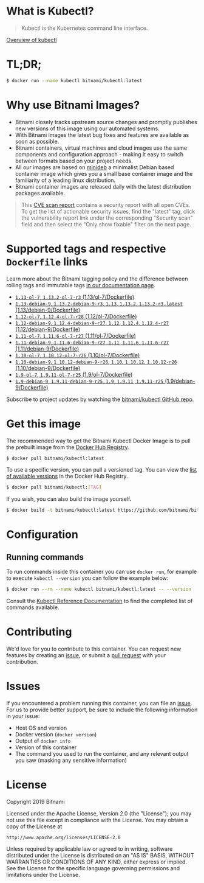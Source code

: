 
# What is Kubectl?

> Kubectl is the Kubernetes command line interface.

[Overview of kubectl](https://kubernetes.io/docs/reference/kubectl/overview/)

# TL;DR;

```bash
$ docker run --name kubectl bitnami/kubectl:latest
```

# Why use Bitnami Images?

* Bitnami closely tracks upstream source changes and promptly publishes new versions of this image using our automated systems.
* With Bitnami images the latest bug fixes and features are available as soon as possible.
* Bitnami containers, virtual machines and cloud images use the same components and configuration approach - making it easy to switch between formats based on your project needs.
* All our images are based on [minideb](https://github.com/bitnami/minideb) a minimalist Debian based container image which gives you a small base container image and the familiarity of a leading linux distribution.
* Bitnami container images are released daily with the latest distribution packages available.


> This [CVE scan report](https://quay.io/repository/bitnami/kubectl?tab=tags) contains a security report with all open CVEs. To get the list of actionable security issues, find the "latest" tag, click the vulnerability report link under the corresponding "Security scan" field and then select the "Only show fixable" filter on the next page.

# Supported tags and respective `Dockerfile` links

Learn more about the Bitnami tagging policy and the difference between rolling tags and immutable tags [in our documentation page](https://docs.bitnami.com/containers/how-to/understand-rolling-tags-containers/).


* [`1.13-ol-7`, `1.13.2-ol-7-r3` (1.13/ol-7/Dockerfile)](https://github.com/bitnami/bitnami-docker-kubectl/blob/1.13.2-ol-7-r3/1.13/ol-7/Dockerfile)
* [`1.13-debian-9`, `1.13.2-debian-9-r3`, `1.13`, `1.13.2`, `1.13.2-r3`, `latest` (1.13/debian-9/Dockerfile)](https://github.com/bitnami/bitnami-docker-kubectl/blob/1.13.2-debian-9-r3/1.13/debian-9/Dockerfile)
* [`1.12-ol-7`, `1.12.4-ol-7-r28` (1.12/ol-7/Dockerfile)](https://github.com/bitnami/bitnami-docker-kubectl/blob/1.12.4-ol-7-r28/1.12/ol-7/Dockerfile)
* [`1.12-debian-9`, `1.12.4-debian-9-r27`, `1.12`, `1.12.4`, `1.12.4-r27` (1.12/debian-9/Dockerfile)](https://github.com/bitnami/bitnami-docker-kubectl/blob/1.12.4-debian-9-r27/1.12/debian-9/Dockerfile)
* [`1.11-ol-7`, `1.11.6-ol-7-r27` (1.11/ol-7/Dockerfile)](https://github.com/bitnami/bitnami-docker-kubectl/blob/1.11.6-ol-7-r27/1.11/ol-7/Dockerfile)
* [`1.11-debian-9`, `1.11.6-debian-9-r27`, `1.11`, `1.11.6`, `1.11.6-r27` (1.11/debian-9/Dockerfile)](https://github.com/bitnami/bitnami-docker-kubectl/blob/1.11.6-debian-9-r27/1.11/debian-9/Dockerfile)
* [`1.10-ol-7`, `1.10.12-ol-7-r26` (1.10/ol-7/Dockerfile)](https://github.com/bitnami/bitnami-docker-kubectl/blob/1.10.12-ol-7-r26/1.10/ol-7/Dockerfile)
* [`1.10-debian-9`, `1.10.12-debian-9-r26`, `1.10`, `1.10.12`, `1.10.12-r26` (1.10/debian-9/Dockerfile)](https://github.com/bitnami/bitnami-docker-kubectl/blob/1.10.12-debian-9-r26/1.10/debian-9/Dockerfile)
* [`1.9-ol-7`, `1.9.11-ol-7-r25` (1.9/ol-7/Dockerfile)](https://github.com/bitnami/bitnami-docker-kubectl/blob/1.9.11-ol-7-r25/1.9/ol-7/Dockerfile)
* [`1.9-debian-9`, `1.9.11-debian-9-r25`, `1.9`, `1.9.11`, `1.9.11-r25` (1.9/debian-9/Dockerfile)](https://github.com/bitnami/bitnami-docker-kubectl/blob/1.9.11-debian-9-r25/1.9/debian-9/Dockerfile)

Subscribe to project updates by watching the [bitnami/kubectl GitHub repo](https://github.com/bitnami/bitnami-docker-kubectl).

# Get this image

The recommended way to get the Bitnami Kubectl Docker Image is to pull the prebuilt image from the [Docker Hub Registry](https://hub.docker.com/r/bitnami/kubectl).

```bash
$ docker pull bitnami/kubectl:latest
```

To use a specific version, you can pull a versioned tag. You can view the [list of available versions](https://hub.docker.com/r/bitnami/kubectl/tags/) in the Docker Hub Registry.

```bash
$ docker pull bitnami/kubectl:[TAG]
```

If you wish, you can also build the image yourself.

```bash
$ docker build -t bitnami/kubectl:latest https://github.com/bitnami/bitnami-docker-kubectl.git
```

# Configuration

## Running commands

To run commands inside this container you can use `docker run`, for example to execute `kubectl --version` you can follow the example below:

```bash
$ docker run --rm --name kubectl bitnami/kubectl:latest -- --version
```

Consult the [Kubectl Reference Documentation](https://kubernetes.io/docs/reference/generated/kubectl/kubectl-commands) to find the completed list of commands available.

# Contributing

We'd love for you to contribute to this container. You can request new features by creating an [issue](https://github.com/bitnami/bitnami-docker-kubectl/issues), or submit a [pull request](https://github.com/bitnami/bitnami-docker-kubectl/pulls) with your contribution.

# Issues

If you encountered a problem running this container, you can file an [issue](https://github.com/bitnami/bitnami-docker-kubectl/issues). For us to provide better support, be sure to include the following information in your issue:

- Host OS and version
- Docker version (`docker version`)
- Output of `docker info`
- Version of this container
- The command you used to run the container, and any relevant output you saw (masking any sensitive information)

# License

Copyright 2019 Bitnami

Licensed under the Apache License, Version 2.0 (the "License");
you may not use this file except in compliance with the License.
You may obtain a copy of the License at

    http://www.apache.org/licenses/LICENSE-2.0

Unless required by applicable law or agreed to in writing, software
distributed under the License is distributed on an "AS IS" BASIS,
WITHOUT WARRANTIES OR CONDITIONS OF ANY KIND, either express or implied.
See the License for the specific language governing permissions and
limitations under the License.
